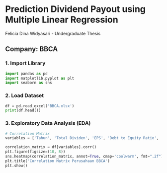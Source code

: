 # Prediction Dividend Payout using Multiple Linear Regression
Felicia Dina Widyasari - Undergraduate Thesis

## Company: BBCA
### 1. Import Library
```python
import pandas as pd
import matplotlib.pyplot as plt
import seaborn as sns
```

### 2. Load Dataset
```python
df = pd.read_excel('BBCA.xlsx')
print(df.head())
```

### 3. Exploratory Data Analysis (EDA)
```python
# Correlation Matrix
variables = ['Tahun', 'Total Dividen', 'EPS', 'Debt to Equity Ratio', 'ROA', 'ROE', 'Firm Size']

correlation_matrix = df[variables].corr()
plt.figure(figsize=(10, 8))
sns.heatmap(correlation_matrix, annot=True, cmap='coolwarm', fmt=".2f")
plt.title('Correlation Matrix Perusahaan BBCA')
plt.show()
```
